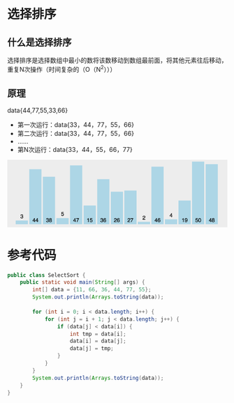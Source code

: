 # 选择排序

## 什么是选择排序
选择排序是选择数组中最小的数将该数移动到数组最前面，将其他元素往后移动，重复N次操作（时间复杂的（O（N<sup>2</sup>）））

## 原理
data{44,77,55,33,66}
- 第一次运行：data{33，44，77，55，66}
- 第二次运行：data{33，44，77，55，66}
- ......
- 第N次运行：data{33，44，55，66，77}

<img src="../../assets/select-sort.gif" />

# 参考代码

```java
public class SelectSort {
    public static void main(String[] args) {
        int[] data = {11, 66, 36, 44, 77, 55};
        System.out.println(Arrays.toString(data));

        for (int i = 0; i < data.length; i++) {
            for (int j = i + 1; j < data.length; j++) {
                if (data[j] < data[i]) {
                    int tmp = data[i];
                    data[i] = data[j];
                    data[j] = tmp;
                }
            }
        }
        System.out.println(Arrays.toString(data));
    }
}
```